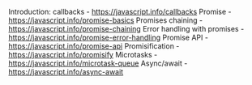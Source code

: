 Introduction: callbacks - https://javascript.info/callbacks
Promise - https://javascript.info/promise-basics
Promises chaining - https://javascript.info/promise-chaining
Error handling with promises - https://javascript.info/promise-error-handling
Promise API - https://javascript.info/promise-api
Promisification - https://javascript.info/promisify
Microtasks - https://javascript.info/microtask-queue
Async/await - https://javascript.info/async-await
